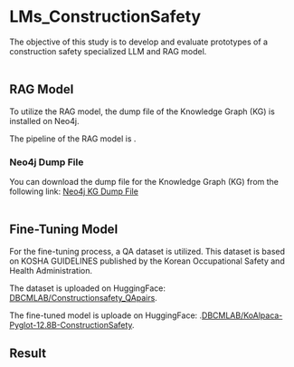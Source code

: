 # LMs_ConstructionSafety<br>
The objective of this study is to develop and evaluate prototypes of a construction safety specialized LLM and RAG model.<br><br>


## RAG Model<br>
To utilize the RAG model, the dump file of the Knowledge Graph (KG) is installed on Neo4j.

The pipeline of the RAG model is .


### Neo4j Dump File<br>
You can download the dump file for the Knowledge Graph (KG) from the following link:
[Neo4j KG Dump File](https://github.com/juuuungwon/LMs_ConstructionSafety/blob/main/constructionsafety-KG.dump)<br><br>



## Fine-Tuning Model<br>
For the fine-tuning process, a QA dataset is utilized. This dataset is based on KOSHA GUIDELINES published by the Korean Occupational Safety and Health Administration.<br>

The dataset is uploaded on HuggingFace: [DBCMLAB/Constructionsafety_QApairs](https://huggingface.co/datasets/DBCMLAB/Constructionsafety_QApairs).<br>

The fine-tuned model is uploade on HuggingFace: .[DBCMLAB/KoAlpaca-Pyglot-12.8B-ConstructionSafety](https://huggingface.co/DBCMLAB/KoAlpaca-Pyglot-12.8B-ConstructionSafety).<br>




## Result
